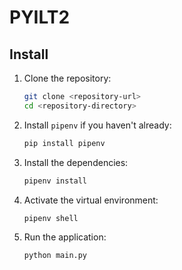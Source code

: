 # PYILT2

## Install

1. Clone the repository:
    ```sh
    git clone <repository-url>
    cd <repository-directory>
    ```

2. Install `pipenv` if you haven't already:
    ```sh
    pip install pipenv
    ```

3. Install the dependencies:
    ```sh
    pipenv install
    ```

4. Activate the virtual environment:
    ```sh
    pipenv shell
    ```

5. Run the application:
    ```sh
    python main.py
    ```